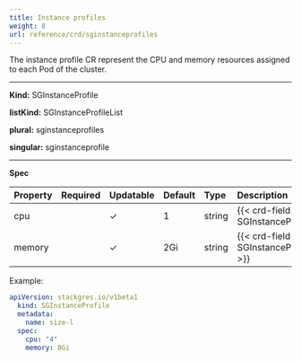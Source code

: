 ```yaml
---
title: Instance profiles
weight: 8
url: reference/crd/sginstanceprofiles
---
```


The instance profile CR represent the CPU and memory resources assigned to each Pod of the cluster.

___
**Kind:** SGInstanceProfile

**listKind:** SGInstanceProfileList

**plural:** sginstanceprofiles

**singular:** sginstanceprofile
___

**Spec**

| Property | Required | Updatable | Default | Type   | Description |
|:---------|----------|-----------|:--------|:-------|:------------|
| cpu      |          | ✓         | 1       | string | {{< crd-field-description SGInstanceProfile.spec.cpu >}} |
| memory   |          | ✓         | 2Gi     | string | {{< crd-field-description SGInstanceProfile.spec.memory >}} |

Example:

```yaml
apiVersion: stackgres.io/v1beta1
  kind: SGInstanceProfile
  metadata:
    name: size-l
  spec:
    cpu: "4"
    memory: 8Gi
```
